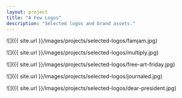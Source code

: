 ```yaml
---
layout: project
title: "A Few Logos"
description: "Selected logos and brand assets."
---
```


![]({{ site.url }}/images/projects/selected-logos/famjam.jpg)

![]({{ site.url }}/images/projects/selected-logos/multiply.jpg)

![]({{ site.url }}/images/projects/selected-logos/free-art-friday.jpg)

![]({{ site.url }}/images/projects/selected-logos/journaled.jpg)

![]({{ site.url }}/images/projects/selected-logos/dear-president.jpg)